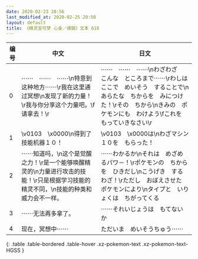 ```yaml
---
date: 2020-02-23 20:56
last_modified_at: 2020-02-25 20:50
layout: default
title: 《精灵宝可梦 心金／魂银》文本 618
---
```

| 编号 | 中文 | 日文 |
| ---- | ---- | ---- |
| 0 | ⋯⋯　⋯⋯　⋯⋯\n特意到这种地方⋯⋯\r我在这里通过冥想\n发现了新的力量！\r我与你分享这个力量吧。\f请拿去！\r | ⋯⋯　⋯⋯　⋯⋯\nわざわざ　こんな　ところまで⋯⋯\rわしは　ここで　めいそう　することで\nあらたな　ちからを　みにつけた！\rその　ちから\nきみの　ポケモンにも　わけよう\fこれを　もっていきなさい\r |
| 1 | \v0103　\x0000\n得到了技能机器１０！ | \v0103　\x0000は\nわざマシン１０を　もらった！ |
| 2 | ⋯⋯知道吗，\n这个是觉醒之力！\r是一个能够唤醒精灵的\n力量进行攻击的技能！\r只是根据学习技能的精灵不同，\n技能的种类和威力会不一样。 | ⋯⋯わかるか\nそれは　めざめるパワ－！\rポケモンの　ちからを　ひきだし\nこうげき　する　わざ！\rただし　おぼえさせた　ポケモンにより\nタイプと　いりょくは　ちがってくる |
| 3 | ⋯⋯无法再多拿了。 | ⋯⋯それいじょうは　もてないか |
| 4 | 现在，冥想中⋯⋯ | ただいま　めいそうちゅう⋯⋯ |
{: .table .table-bordered .table-hover .xz-pokemon-text .xz-pokemon-text-HGSS }